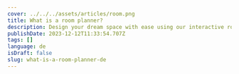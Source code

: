 ```yaml
---
cover: ../../../assets/articles/room.png
title: What is a room planner?
description: Design your dream space with ease using our interactive room planner in both 2D and 3D.
publishDate: 2023-12-12T11:33:54.707Z
tags: []
language: de
isDraft: false
slug: what-is-a-room-planner-de
---
```

